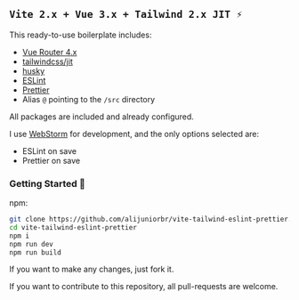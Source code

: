 ## `Vite 2.x + Vue 3.x + Tailwind 2.x JIT ⚡`

This ready-to-use boilerplate includes:

- [Vue Router 4.x](https://github.com/vuejs/vue-router-next)
- [tailwindcss/jit](https://github.com/tailwindlabs/tailwindcss-jit)
- [husky](https://github.com/typicode/husky)
- [ESLint](https://eslint.org/)
- [Prettier](https://prettier.io/)
- Alias `@` pointing to the `/src` directory

All packages are included and already configured.



I use [WebStorm](https://www.jetbrains.com/webstorm/) for development, and the only options selected are:

* ESLint on save
* Prettier on save

### Getting Started 🚀

npm:
```sh
git clone https://github.com/alijuniorbr/vite-tailwind-eslint-prettier.git
cd vite-tailwind-eslint-prettier
npm i
npm run dev
npm run build
```

If you want to make any changes, just fork it.

If you want to contribute to this repository, all pull-requests are welcome.

